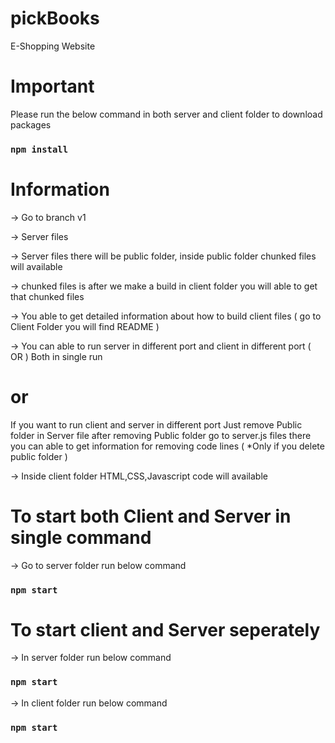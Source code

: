 # pickBooks

 E-Shopping Website
 
  
 # Important
 
 Please run the below command in both server and client folder to download packages
 
 ### `npm install`
 
 # Information

 -> Go to branch v1
 
 -> Server files 
 
 -> Server files there will be public folder, inside public folder chunked files will available 
 
 -> chunked files is after we make a build in client folder you will able to get that chunked files 
 
 -> You able to get detailed information about how to build client files  ( go to Client Folder you will find README )
 
 -> You can able to run server in different port and client in different port ( OR ) Both in single run
 
 
 # or
 
 If you want to run client and server in different port Just remove Public folder in Server file after removing Public folder go to server.js files there you can able to 
 get information for removing code lines ( *Only if you delete public folder ) 
 
 -> Inside client folder HTML,CSS,Javascript code will available
 
 
 # To start both Client and Server in single command
 
 -> Go to server folder run below command
 
 ### `npm start`
 
 # To start client and Server seperately
 
 -> In server folder run below command
 
 ### `npm start`
 
 -> In client folder run below command
 
 ### `npm start`
 
 
